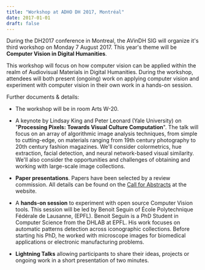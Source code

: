 ```yaml
---
title: "Workshop at ADHO DH 2017, Montréal"
date: 2017-01-01
draft: false
---
```


During the DH2017 conference in Montreal, the AVinDH SIG will organize
it's third workshop on Monday 7 August 2017. This year's theme will be
**Computer Vision in Digital Humanities**.

This workshop will focus on how computer vision can be applied within the realm of Audiovisual Materials in Digital Humanities. During the workshop, attendees will both present (ongoing) work on applying computer vision and experiment with computer vision in their own work in a hands-on session.


Further documents & details:

-   The workshop will be in room Arts W-20.

-   A keynote by Lindsay
    King and Peter
    Leonard (Yale University) on "**Processing Pixels: Towards
    Visual Culture Computation**". The talk will focus on an array of algorithmic image analysis techniques, from simple to cutting-edge, on materials ranging from 19th century photography to 20th century fashion magazines. We'll consider colormetrics, hue extraction, facial detection, and neural network-based visual similarity. We'll also consider the opportunities and challenges of obtaining and working with large-scale image collections.

-   **Paper presentations**. Papers have been selected by a review
    commission. All details can be found on the [Call for
    Abstracts](https://avindhsig.wordpress.com/workshop-2017-montreal/call-for-abstract/)
    at the website. 

-   A **hands-on session** to experiment with open source Computer Vision tools. This session will be led by Benoit Seguin of École Polytechnique Fédérale de Lausanne, (EPFL). Benoit Seguin is a PhD Student in Computer Science from the DHLAB at EPFL. His work focuses on automatic patterns detection across iconographic collections. Before starting his PhD, he worked with microscope images for biomedical applications or electronic manufacturing problems.

-   **Lightning Talks** allowing participants to share their ideas, projects or ongoing work in a short presentation of two minutes.